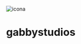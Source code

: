 
![icona](https://github.com/justgabbydev/justgabbydev.github.io/assets/163848290/8551f0cf-8871-412a-bdcb-92b23dbdd62b)
<h1>gabbystudios</h1>